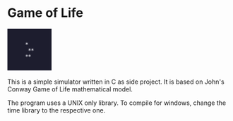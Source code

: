 # Game of Life
<img src="img/animation.gif" style="width: 100px" alt="Program animation">

This is a simple simulator written in C as side project. 
It is based on John's Conway Game of Life mathematical model.

The program uses a UNIX only library. To compile for windows,
change the time library to the respective one.